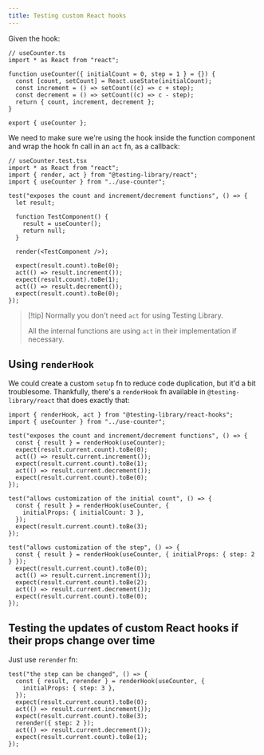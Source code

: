 ```yaml
---
title: Testing custom React hooks
---
```

Given the hook:

```tsx
// useCounter.ts
import * as React from "react";

function useCounter({ initialCount = 0, step = 1 } = {}) {
  const [count, setCount] = React.useState(initialCount);
  const increment = () => setCount((c) => c + step);
  const decrement = () => setCount((c) => c - step);
  return { count, increment, decrement };
}

export { useCounter };
```

We need to make sure we're using the hook inside the function component and wrap the hook fn call in an `act` fn, as a callback:

```tsx
// useCounter.test.tsx
import * as React from "react";
import { render, act } from "@testing-library/react";
import { useCounter } from "../use-counter";

test("exposes the count and increment/decrement functions", () => {
  let result;

  function TestComponent() {
    result = useCounter();
    return null;
  }

  render(<TestComponent />);

  expect(result.count).toBe(0);
  act(() => result.increment());
  expect(result.count).toBe(1);
  act(() => result.decrement());
  expect(result.count).toBe(0);
});
```

> [!tip] Normally you don't need `act` for using Testing Library.
>
> All the internal functions are using `act` in their implementation if necessary.

## Using `renderHook`

We could create a custom `setup` fn to reduce code duplication, but it'd a bit troublesome. Thankfully, there's a `renderHook` fn available in `@testing-library/react` that does exactly that:

```tsx
import { renderHook, act } from "@testing-library/react-hooks";
import { useCounter } from "../use-counter";

test("exposes the count and increment/decrement functions", () => {
  const { result } = renderHook(useCounter);
  expect(result.current.count).toBe(0);
  act(() => result.current.increment());
  expect(result.current.count).toBe(1);
  act(() => result.current.decrement());
  expect(result.current.count).toBe(0);
});

test("allows customization of the initial count", () => {
  const { result } = renderHook(useCounter, {
    initialProps: { initialCount: 3 },
  });
  expect(result.current.count).toBe(3);
});

test("allows customization of the step", () => {
  const { result } = renderHook(useCounter, { initialProps: { step: 2 } });
  expect(result.current.count).toBe(0);
  act(() => result.current.increment());
  expect(result.current.count).toBe(2);
  act(() => result.current.decrement());
  expect(result.current.count).toBe(0);
});
```

## Testing the updates of custom React hooks if their props change over time

Just use `rerender` fn:

```tsx
test("the step can be changed", () => {
  const { result, rerender } = renderHook(useCounter, {
    initialProps: { step: 3 },
  });
  expect(result.current.count).toBe(0);
  act(() => result.current.increment());
  expect(result.current.count).toBe(3);
  rerender({ step: 2 });
  act(() => result.current.decrement());
  expect(result.current.count).toBe(1);
});
```

